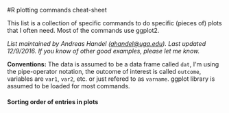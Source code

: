 #R plotting commands cheat-sheet

This list is a collection of specific commands to do specific (pieces of) plots that I often need. Most of the commands use ggplot2.

*List maintained by Andreas Handel (ahandel@uga.edu). Last updated 12/9/2016.*
*If you know of other good examples, please let me know.*


__Conventions:__ The data is assumed to be a data frame called `dat`, I'm using the pipe-operator notation, the outcome of interest is called `outcome`, variables are `var1`, `var2`, etc. or just refered to as `varname`. ggplot library is assumed to be loaded for most commands.


#### Sorting order of entries in plots




